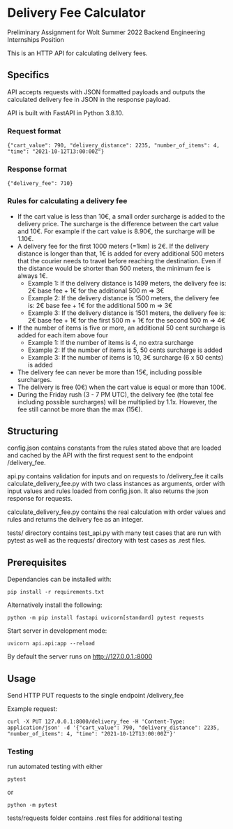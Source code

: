 # Delivery Fee Calculator
Preliminary Assignment for Wolt Summer 2022 Backend Engineering Internships Position

This is an HTTP API for calculating delivery fees.

## Specifics
API accepts requests with JSON formatted payloads and outputs the calculated delivery fee in JSON in the response payload.

API is built with FastAPI in Python 3.8.10.
### Request format
```
{"cart_value": 790, "delivery_distance": 2235, "number_of_items": 4, "time": "2021-10-12T13:00:00Z"}
```
### Response format
```
{"delivery_fee": 710}
```
### Rules for calculating a delivery fee
- If the cart value is less than 10€, a small order surcharge is added to the delivery price. The surcharge is the difference between the cart value and 10€. For example if the cart value is 8.90€, the surcharge will be 1.10€.
- A delivery fee for the first 1000 meters (=1km) is 2€. If the delivery distance is longer than that, 1€ is added for every additional 500 meters that the courier needs to travel before reaching the destination. Even if the distance would be shorter than 500 meters, the minimum fee is always 1€.
  - Example 1: If the delivery distance is 1499 meters, the delivery fee is: 2€ base fee + 1€ for the additional 500 m => 3€
  - Example 2: If the delivery distance is 1500 meters, the delivery fee is: 2€ base fee + 1€ for the additional 500 m => 3€
  - Example 3: If the delivery distance is 1501 meters, the delivery fee is: 2€ base fee + 1€ for the first 500 m + 1€ for the second 500 m => 4€
- If the number of items is five or more, an additional 50 cent surcharge is added for each item above four
  - Example 1: If the number of items is 4, no extra surcharge
  - Example 2: If the number of items is 5, 50 cents surcharge is added
  - Example 3: If the number of items is 10, 3€ surcharge (6 x 50 cents) is added
- The delivery fee can never be more than 15€, including possible surcharges.
- The delivery is free (0€) when the cart value is equal or more than 100€.
- During the Friday rush (3 - 7 PM UTC), the delivery fee (the total fee including possible surcharges) will be multiplied by 1.1x. However, the fee still cannot be more than the max (15€).
## Structuring
config.json contains constants from the rules stated above that are loaded and cached by the API with the first request sent to the endpoint /delivery_fee.

api.py contains validation for inputs and on requests to /delivery_fee it calls calculate_delivery_fee.py with two class instances as arguments, order with input values and rules loaded from config.json. It also returns the json response for requests.

calculate_delivery_fee.py contains the real calculation with order values and rules and returns the delivery fee as an integer.

tests/ directory contains test_api.py with many test cases that are run with pytest as well as the requests/ directory with test cases as .rest files.

## Prerequisites
Dependancies can be installed with:

```pip install -r requirements.txt```

Alternatively install the following:

```python -m pip install fastapi uvicorn[standard] pytest requests```

Start server in development mode:

```uvicorn api.api:app --reload```

By default the server runs on http://127.0.0.1.:8000

## Usage
Send HTTP PUT requests to the single endpoint /delivery_fee

Example request:

```curl -X PUT 127.0.0.1:8000/delivery_fee -H 'Content-Type: application/json' -d '{"cart_value": 790, "delivery_distance": 2235, "number_of_items": 4, "time": "2021-10-12T13:00:00Z"}'```

### Testing
run automated testing with either

```pytest```

or

```python -m pytest```

tests/requests folder contains .rest files for additional testing
